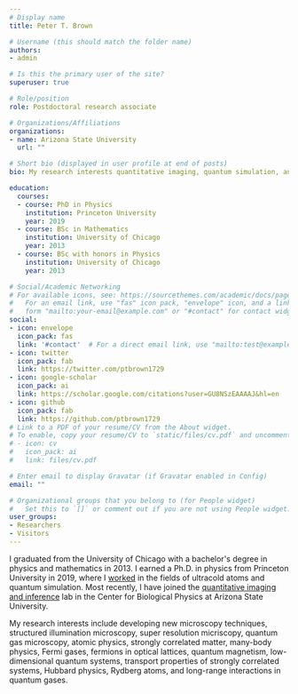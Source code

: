 ```yaml
---
# Display name
title: Peter T. Brown

# Username (this should match the folder name)
authors:
- admin

# Is this the primary user of the site?
superuser: true

# Role/position
role: Postdoctoral research associate

# Organizations/Affiliations
organizations:
- name: Arizona State University
  url: ""

# Short bio (displayed in user profile at end of posts)
bio: My research interests quantitative imaging, quantum simulation, and ultracold Fermions in optical lattices

education:
  courses:
  - course: PhD in Physics
    institution: Princeton University
    year: 2019
  - course: BSc in Mathematics
    institution: University of Chicago
    year: 2013
  - course: BSc with honors in Physics
    institution: University of Chicago
    year: 2013

# Social/Academic Networking
# For available icons, see: https://sourcethemes.com/academic/docs/page-builder/#icons
#   For an email link, use "fas" icon pack, "envelope" icon, and a link in the
#   form "mailto:your-email@example.com" or "#contact" for contact widget.
social:
- icon: envelope
  icon_pack: fas
  link: '#contact'  # For a direct email link, use "mailto:test@example.org".
- icon: twitter
  icon_pack: fab
  link: https://twitter.com/ptbrown1729
- icon: google-scholar
  icon_pack: ai
  link: https://scholar.google.com/citations?user=GU8NSzEAAAAJ&hl=en
- icon: github
  icon_pack: fab
  link: https://github.com/ptbrown1729
# Link to a PDF of your resume/CV from the About widget.
# To enable, copy your resume/CV to `static/files/cv.pdf` and uncomment the lines below.
# - icon: cv
#   icon_pack: ai
#   link: files/cv.pdf

# Enter email to display Gravatar (if Gravatar enabled in Config)
email: ""

# Organizational groups that you belong to (for People widget)
#   Set this to `[]` or comment out if you are not using People widget.
user_groups:
- Researchers
- Visitors
---
```


  I graduated from the University of Chicago with a bachelor's degree in physics and mathematics in 2013. I earned a Ph.D. in physics from Princeton University in 2019, where I <a href="http://ultracold.princeton.edu/">worked</a> in the fields of ultracold atoms and quantum simulation. Most recently, I have joined the <a href="https://shepherdlaboratory.org/">quantitative imaging and inference</a> lab in the Center for Biological Physics at Arizona State University.

My research interests include developing new microscopy techniques, structured illumination microscopy, super resolution micriscopy, quantum gas microscopy, atomic physics, strongly correlated matter, many-body physics, Fermi gases, fermions in optical lattices, quantum magnetism, low-dimensional quantum systems, transport properties of strongly correlated systems, Hubbard physics, Rydberg atoms, and long-range interactions in quantum gases.
